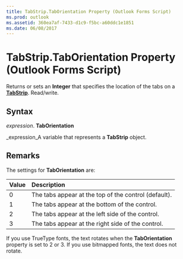 ```yaml
---
title: TabStrip.TabOrientation Property (Outlook Forms Script)
ms.prod: outlook
ms.assetid: 360ea7af-7433-d1c9-f5bc-a60ddc1e1851
ms.date: 06/08/2017
---
```



# TabStrip.TabOrientation Property (Outlook Forms Script)

Returns or sets an **Integer** that specifies the location of the tabs on a **[TabStrip](tabstrip-object-outlook-forms-script.md)**. Read/write.


## Syntax

 _expression_. **TabOrientation**

 _expression_A variable that represents a **TabStrip** object.


## Remarks

The settings for **TabOrientation** are:



|**Value**|**Description**|
|:-----|:-----|
|0|The tabs appear at the top of the control (default).|
|1|The tabs appear at the bottom of the control.|
|2|The tabs appear at the left side of the control.|
|3|The tabs appear at the right side of the control.|
If you use TrueType fonts, the text rotates when the **TabOrientation** property is set to 2 or 3. If you use bitmapped fonts, the text does not rotate.


